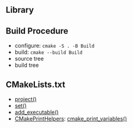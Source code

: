## Library

## Build Procedure
- configure: `cmake -S . -B Build`
- build: `cmake --build Build`
- source tree
- build tree

## CMakeLists.txt
- [project()](https://cmake.org/cmake/help/latest/command/project.html)
- [set()](https://cmake.org/cmake/help/latest/command/set.html)
- [add_executable()](https://cmake.org/cmake/help/latest/command/add_executable.html)
- [CMakePrintHelpers](https://github.com/Kitware/CMake/blob/master/Modules/CMakePrintHelpers.cmake): [cmake_print_variables()](https://cmake.org/cmake/help/latest/module/CMakePrintHelpers.html)

